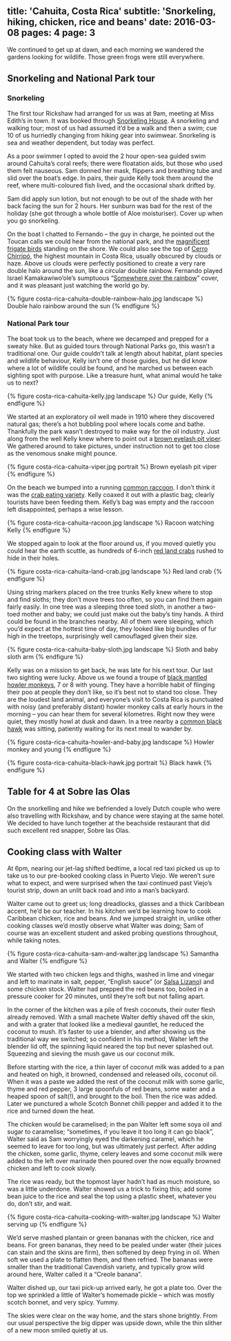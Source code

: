 title: 'Cahuita, Costa Rica'
subtitle: 'Snorkeling, hiking, chicken, rice and beans'
date: 2016-03-08
pages: 4
page: 3
---

We continued to get up at dawn, and each morning we wandered the gardens looking for wildlife. Those green frogs were still everywhere.

## Snorkeling and National Park tour

### Snorkeling

The first tour Rickshaw had arranged for us was at 9am, meeting at Miss Edith’s in town. It was booked through [Snorkeling House](http://www.snorkelinghouse.com/index.php/snorkeling-tour). A snorkeling and walking tour; most of us had assumed it’d be a walk and then a swim; cue 10 of us hurriedly changing from hiking gear into swimwear. Snorkeling is sea and weather dependent, but today was perfect.

As a poor swimmer I opted to avoid the 2 hour open-sea guided swim around Cahuita’s coral reefs; there were floatation aids, but those who used them felt nauseous. Sam donned her mask, flippers and breathing tube and slid over the boat’s edge. In pairs, their guide Kelly took them around the reef, where multi-coloured fish lived, and the occasional shark drifted by.

Sam did apply sun lotion, but not enough to be out of the shade with her back facing the sun for 2 hours. Her sunburn was bad for the rest of the holiday (she got through a whole bottle of Aloe moisturiser). Cover up when you go snorkeling.

On the boat I chatted to Fernando – the guy in charge, he pointed out the Toucan calls we could hear from the national park, and the [magnificent frigate birds](https://en.wikipedia.org/wiki/Magnificent_frigatebird) standing on the shore. We could also see the top of [Cerro Chirripó](https://en.wikipedia.org/wiki/Cerro_Chirrip%C3%B3), the highest mountain in Costa Rica, usually obscured by clouds or haze. Above us clouds were perfectly positioned to create a very rare double halo around the sun, like a circular double rainbow. Fernando played Israel Kamakawiwo’ole’s sumptuous “[Somewhere over the rainbow](https://www.youtube.com/watch?v=fahr069-fzE)” cover, and it was pleasant just watching the world go by.

{% figure costa-rica-cahuita-double-rainbow-halo.jpg landscape %}
Double halo rainbow around the sun
{% endfigure %}

### National Park tour

The boat took us to the beach, where we decamped and prepped for a sweaty hike. But as guided tours through National Parks go, this wasn’t a traditional one. Our guide couldn’t talk at length about habitat, plant species and wildlife behaviour, Kelly isn’t one of those guides, but he did know where a lot of wildlife could be found, and he marched us between each sighting spot with purpose. Like a treasure hunt, what animal would he take us to next?

{% figure costa-rica-cahuita-kelly.jpg landscape %}
Our guide, Kelly
{% endfigure %}

We started at an exploratory oil well made in 1910 where they discovered natural gas; there’s a hot bubbling pool where locals come and bathe. Thankfully the park wasn’t destroyed to make way for the oil industry. Just along from the well Kelly knew where to point out a [brown eyelash pit viper](https://en.wikipedia.org/wiki/Bothriechis_schlegelii). We gathered around to take pictures, under instruction not to get too close as the venomous snake might pounce.

{% figure costa-rica-cahuita-viper.jpg portrait %}
Brown eyelash pit viper
{% endfigure %}

On the beach we bumped into a running [common raccoon](https://en.wikipedia.org/wiki/Raccoon). I don’t think it was the [crab eating variety](https://en.wikipedia.org/wiki/Crab-eating_raccoon). Kelly coaxed it out with a plastic bag; clearly tourists have been feeding them. Kelly’s bag was empty and the raccoon left disappointed, perhaps a wise lesson.

{% figure costa-rica-cahuita-racoon.jpg landscape %}
Racoon watching Kelly
{% endfigure %}

We stopped again to look at the floor around us, if you moved quietly you could hear the earth scuttle, as hundreds of 6-inch [red land crabs](https://en.wikipedia.org/wiki/Gecarcinus_quadratus) rushed to hide in their holes.

{% figure costa-rica-cahuita-land-crab.jpg landscape %}
Red land crab
{% endfigure %}

Using string markers placed on the tree trunks Kelly knew where to stop and find sloths; they don’t move trees too often, so you can find them again fairly easily. In one tree was a sleeping three toed sloth, in another a two-toed mother and baby; we could just make out the baby’s tiny hands. A third could be found in the branches nearby. All of them were sleeping, which you’d expect at the hottest time of day, they looked like big bundles of fur high in the treetops, surprisingly well camouflaged given their size.

{% figure costa-rica-cahuita-baby-sloth.jpg landscape %}
Sloth and baby sloth arm
{% endfigure %}

Kelly was on a mission to get back, he was late for his next tour. Our last two sighting were lucky. Above us we found a troupe of [black mantled howler monkeys](https://en.wikipedia.org/wiki/Mantled_howler), 7 or 8 with young. They have a horrible habit of flinging their poo at people they don’t like, so it’s best not to stand too close. They are the loudest land animal, and everyone’s visit to Costa Rica is punctuated with noisy (and preferably distant) howler monkey calls at early hours in the morning – you can hear them for several kilometres. Right now they were quiet, they mostly howl at dusk and dawn. In a tree nearby a [common black hawk](https://en.wikipedia.org/wiki/Common_black_hawk) was sitting, patiently waiting for its next meal to wander by.

{% figure costa-rica-cahuita-howler-and-baby.jpg landscape %}
Howler monkey and young
{% endfigure %}

{% figure costa-rica-cahuita-black-hawk.jpg portrait %}
Black hawk
{% endfigure %}

## Table for 4 at Sobre las Olas

On the snorkelling and hike we befriended a lovely Dutch couple who were also travelling with Rickshaw, and by chance were staying at the same hotel. We decided to have lunch together at the beachside restaurant that did such excellent red snapper, Sobre las Olas.

## Cooking class with Walter

At 6pm, nearing our jet-lag shifted bedtime, a local red taxi picked us up to take us to our pre-booked cooking class in Puerto Viejo. We weren’t sure what to expect, and were surprised when the taxi continued past Viejo’s tourist strip, down an unlit back road and into a man’s backyard.

Walter came out to greet us; long dreadlocks, glasses and a thick Caribbean accent, he’d be our teacher. In his kitchen we’d be learning how to cook Caribbean chicken, rice and beans. And we jumped straight in, unlike other cooking classes we’d mostly observe what Walter was doing; Sam of course was an excellent student and asked probing questions throughout, while taking notes.

{% figure costa-rica-cahuita-sam-and-walter.jpg landscape %}
Samantha and Walter
{% endfigure %}

We started with two chicken legs and thighs, washed in lime and vinegar and left to marinate in salt, pepper, “English sauce” (or [Salsa Lizano](https://en.wikipedia.org/wiki/Salsa_Lizano)) and some chicken stock. Walter had prepped the red beans too, boiled in a pressure cooker for 20 minutes, until they’re soft but not falling apart.

In the corner of the kitchen was a pile of fresh coconuts, their outer flesh already removed. With a small machete Walter deftly shaved off the skin, and with a grater that looked like a medieval gauntlet, he reduced the coconut to mush. It’s faster to use a blender, and after showing us the traditional way we switched; so confident in his method, Walter left the blender lid off, the spinning liquid neared the top but never splashed out. Squeezing and sieving the mush gave us our coconut milk.

Before starting with the rice, a thin layer of coconut milk was added to a pan and heated on high, it browned, condensed and released oils, coconut oil. When it was a paste we added the rest of the coconut milk with some garlic, thyme and red pepper, 3 large spoonfuls of red beans, some water and a heaped spoon of salt(!), and brought to the boil. Then the rice was added. Later we punctured a whole Scotch Bonnet chilli pepper and added it to the rice and turned down the heat.

The chicken would be caramelised; in the pan Walter left some soya oil and sugar to caramelise; “sometimes, if you leave it too long it can go black”, Walter said as Sam worryingly eyed the darkening caramel, which he seemed to leave for too long, but was ultimately just perfect. After adding the chicken, some garlic, thyme, celery leaves and some coconut milk were added to the left over marinade then poured over the now equally browned chicken and left to cook slowly.

The rice was ready, but the topmost layer hadn’t had as much moisture, so was a little underdone. Walter showed us a trick to fixing this; add some bean juice to the rice and seal the top using a plastic sheet, whatever you do, don’t stir, and wait.

{% figure costa-rica-cahuita-cooking-with-walter.jpg landscape %}
Walter serving up
{% endfigure %}

We’d serve mashed plantain or green bananas with the chicken, rice and beans. For green bananas, they need to be pealed under water (their juices can stain and the skins are firm), then softened by deep frying in oil. When soft we used a plate to flatten them, and then refried. The bananas were smaller than the traditional Cavendish variety, and typically grow wild around here, Walter called it a “Creole banana”.

Walter dished up, our taxi pick-up arrived early, he got a plate too. Over the top we sprinkled a little of Walter’s homemade pickle – which was mostly scotch bonnet, and very spicy. Yummy.

The skies were clear on the way home, and the stars shone brightly. From our usual perspective the big dipper was upside down, while the thin slither of a new moon smiled quietly at us.
